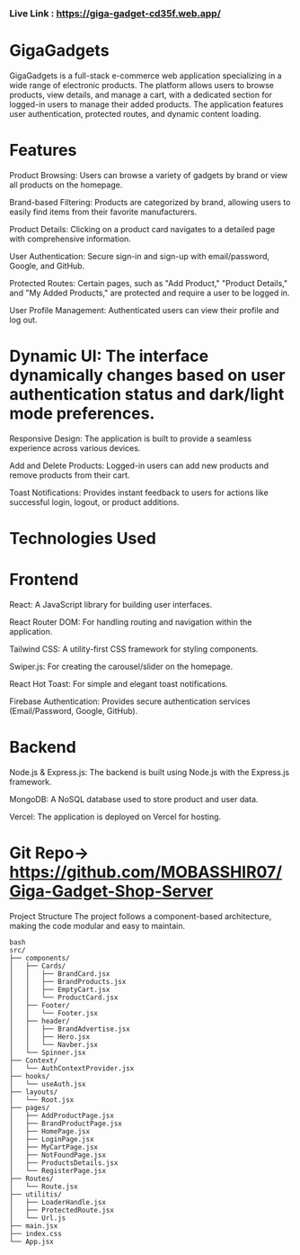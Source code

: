

### Live Link : https://giga-gadget-cd35f.web.app/

# GigaGadgets
GigaGadgets is a full-stack e-commerce web application specializing in a wide range of electronic products. The platform allows users to browse products, view details, and manage a cart, with a dedicated section for logged-in users to manage their added products. The application features user authentication, protected routes, and dynamic content loading.

# Features
Product Browsing: Users can browse a variety of gadgets by brand or view all products on the homepage.

Brand-based Filtering: Products are categorized by brand, allowing users to easily find items from their favorite manufacturers.

Product Details: Clicking on a product card navigates to a detailed page with comprehensive information.

User Authentication: Secure sign-in and sign-up with email/password, Google, and GitHub.

Protected Routes: Certain pages, such as "Add Product," "Product Details," and "My Added Products," are protected and require a user to be logged in.

User Profile Management: Authenticated users can view their profile and log out.

# Dynamic UI: The interface dynamically changes based on user authentication status and dark/light mode preferences.

Responsive Design: The application is built to provide a seamless experience across various devices.

Add and Delete Products: Logged-in users can add new products and remove products from their cart.

Toast Notifications: Provides instant feedback to users for actions like successful login, logout, or product additions.

# Technologies Used
# Frontend
React: A JavaScript library for building user interfaces.

React Router DOM: For handling routing and navigation within the application.

Tailwind CSS: A utility-first CSS framework for styling components.

Swiper.js: For creating the carousel/slider on the homepage.

React Hot Toast: For simple and elegant toast notifications.

Firebase Authentication: Provides secure authentication services (Email/Password, Google, GitHub).

# Backend
Node.js & Express.js: The backend is built using Node.js with the Express.js framework.

MongoDB: A NoSQL database used to store product and user data.

Vercel: The application is deployed on Vercel for hosting.
# Git Repo-> https://github.com/MOBASSHIR07/Giga-Gadget-Shop-Server

Project Structure
The project follows a component-based architecture, making the code modular and easy to maintain.
```
bash
src/
├── components/
│   ├── Cards/
│   │   ├── BrandCard.jsx
│   │   ├── BrandProducts.jsx
│   │   ├── EmptyCart.jsx
│   │   └── ProductCard.jsx
│   ├── Footer/
│   │   └── Footer.jsx
│   ├── header/
│   │   ├── BrandAdvertise.jsx
│   │   ├── Hero.jsx
│   │   └── Navber.jsx
│   └── Spinner.jsx
├── Context/
│   └── AuthContextProvider.jsx
├── hooks/
│   └── useAuth.jsx
├── layouts/
│   └── Root.jsx
├── pages/
│   ├── AddProductPage.jsx
│   ├── BrandProductPage.jsx
│   ├── HomePage.jsx
│   ├── LoginPage.jsx
│   ├── MyCartPage.jsx
│   ├── NotFoundPage.jsx
│   ├── ProductsDetails.jsx
│   └── RegisterPage.jsx
├── Routes/
│   └── Route.jsx
├── utilitis/
│   ├── LoaderHandle.jsx
│   ├── ProtectedRoute.jsx
│   └── Url.js
├── main.jsx
├── index.css
└── App.jsx 
```





